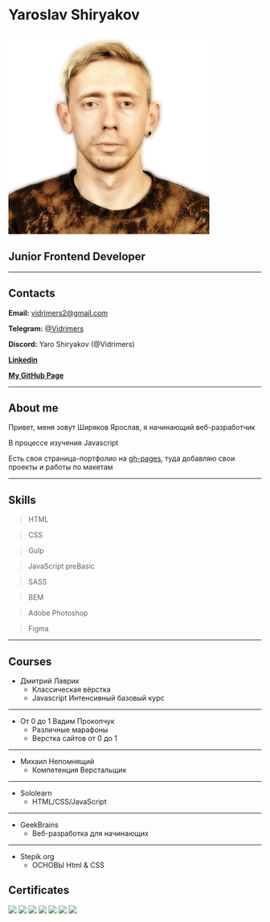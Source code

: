 

# Yaroslav Shiryakov
<img src="/img/photo.png" width="400" margin="0px auto" display="block">

## Junior Frontend Developer
---
## Contacts

**Email:** vidrimers2@gmail.com

**Telegram:** [@Vidrimers](https://t.me/Vidrimers)

**Discord:** Yaro Shiryakov (@Vidrimers)

**[Linkedin](https://www.linkedin.com/in/yaroslav-shiryakov-79a426183/)**

**[My GitHub Page](https://vidrimers.github.io/)**

---
## About me

Привет, меня зовут Ширяков Ярослав, я начинающий веб-разработчик

В процессе изучения Javascript

Есть своя страница-портфолио на [gh-pages](https://vidrimers.github.io/), туда добавляю свои проекты и работы по макетам

---

## Skills

> HTML

> CSS

> Gulp

> JavaScript preBasic

> SASS

> BEM

> Adobe Photoshop

> Figma

---

## Courses

* Дмитрий Лаврик
    + Классическая вёрстка
    + Javascript Интенсивный базовый курс

---

* От 0 до 1 Вадим Прокопчук
    + Различные марафоны
    + Верстка сайтов от 0 до 1

---

* Михаил Непомнящий
    + Компетенция Верстальщик

---

* Sololearn
    + HTML/CSS/JavaScript

---

* GeekBrains
    + Веб-разработка для начинающих

---

* Stepik.org
    + ОСНОВЫ Html & CSS

## Certificates

<img src="https://vidrimers.github.io/portfolio.oldportfolio//img/cert/1.jpg" width="200"> <img src="https://vidrimers.github.io/portfolio.oldportfolio//img/cert/2.jpg" width="200"> <img src="https://vidrimers.github.io/portfolio.oldportfolio//img/cert/3.jpg" width="200"> <img src="https://vidrimers.github.io/portfolio.oldportfolio//img/cert/4.jpg" width="200"> <img src="https://vidrimers.github.io/portfolio.oldportfolio//img/cert/5.jpg" width="200"> <img src="https://vidrimers.github.io/portfolio.oldportfolio//img/cert/6.jpg" width="200"> <img src="https://vidrimers.github.io/portfolio.oldportfolio//img/cert/7.jpg" width="200">